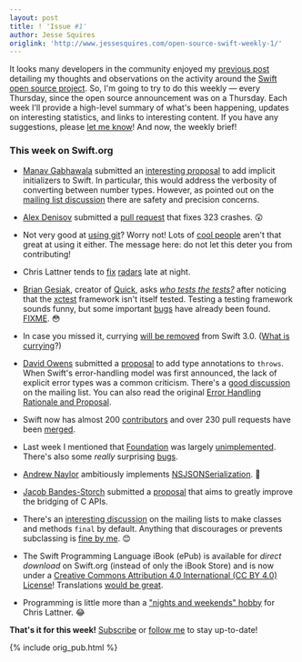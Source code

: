 ```yaml
---
layout: post
title: ! 'Issue #1'
author: Jesse Squires
origlink: 'http://www.jessesquires.com/open-source-swift-weekly-1/'
---
```


It looks many developers in the community enjoyed my [previous post](http://www.jessesquires.com/swift-open-source/) detailing my thoughts and observations on the activity around the [Swift open source project](https://swift.org). So, I'm going to try to do this weekly &mdash; every Thursday, since the open source announcement was on a Thursday. Each week I'll provide a high-level summary of what's been happening, updates on interesting statistics, and links to interesting content. If you have any suggestions, please [let me know](https://twitter.com/jesse_squires)! And now, the weekly brief!

<!--excerpt-->

### This week on Swift.org

- [Manav Gabhawala](https://twitter.com/ManavGabhawala) submitted an [interesting proposal](https://github.com/apple/swift-evolution/pull/37) to add implicit initializers to Swift. In particular, this would address the verbosity of converting between number types. However, as pointed out on the [mailing list discussion](https://lists.swift.org/pipermail/swift-evolution/2015-December/000352.html) there are safety and precision concerns.

- [Alex Denisov](https://twitter.com/1101_debian) submitted a [pull request](https://github.com/apple/swift/pull/295) that fixes 323 crashes. 😲

- Not very good at [using git](https://github.com/apple/swift-evolution/pull/39)? Worry not! Lots of [cool people](https://github.com/apple/swift-evolution/pull/34#issuecomment-162693826) aren't that great at using it either. The message here: do not let this deter you from contributing!

- Chris Lattner tends to [fix](https://github.com/apple/swift/commit/4ebb461d634964f0399d63b3264d4090451c77fd) [radars](https://github.com/apple/swift/commit/5dded3f3523e9bd6ea45d0b6ffe5068a59d03a3f) late at night.

- [Brian Gesiak](https://twitter.com/modocache), creator of [Quick](https://github.com/Quick/Quick), asks [*who tests the tests?*](https://lists.swift.org/pipermail/swift-corelibs-dev/2015-December/000018.html) after noticing that the [xctest](https://github.com/apple/swift-corelibs-xctest) framework isn't itself tested. Testing a testing framework sounds funny, but some important [bugs](https://github.com/apple/swift-corelibs-xctest/commit/ce4c98bc58763d49db474703d005ba9c479cac3a) have already been found. [FIXME](https://github.com/apple/swift/blob/b53ff3b58053407f380d09770d2e2069e02d6ff5/utils/build-script-impl#L1957). 😳

- In case you missed it, currying [will be removed](https://github.com/apple/swift-evolution/blob/master/proposals/0002-remove-currying.md) from Swift 3.0. ([What is currying](https://robots.thoughtbot.com/introduction-to-function-currying-in-swift)?)

- [David Owens](https://twitter.com/owensd) submitted a [proposal](https://github.com/apple/swift-evolution/pull/26) to add type annotations to `throws`. When Swift's error-handling model was first announced, the lack of explicit error types was a common criticism. There's a [good discussion](https://lists.swift.org/pipermail/swift-evolution/Week-of-Mon-20151207/001117.html) on the mailing list. You can also read the original [Error Handling Rationale and Proposal](https://github.com/apple/swift/blob/master/docs/ErrorHandlingRationale.rst).

- Swift now has almost 200 [contributors](https://github.com/apple/swift/graphs/contributors) and over 230 pull requests have been [merged](https://github.com/apple/swift/pulls?utf8=✓&q=is%3Apr+is%3Amerged+).

- Last week I mentioned that [Foundation](https://github.com/apple/swift-corelibs-foundation) was largely [unimplemented](https://github.com/apple/swift-corelibs-foundation/search?utf8=✓&q=NSUnimplemented). There's also some *really* surprising [bugs](https://github.com/apple/swift-corelibs-foundation/pull/89/files).

- [Andrew Naylor](https://github.com/argon) ambitiously implements [NSJSONSerialization](https://github.com/apple/swift-corelibs-foundation/pull/54). 👏

- [Jacob Bandes-Storch](https://twitter.com/jtbandes) submitted a [proposal](https://github.com/apple/swift-evolution/pull/44) that aims to greatly improve the bridging of C APIs.

- There's an [interesting discussion](https://lists.swift.org/pipermail/swift-evolution/Week-of-Mon-20151207/000873.html) on the mailing lists to make classes and methods `final` by default. Anything that discourages or prevents subclassing is [fine by me](https://twitter.com/jesse_squires/status/664588682997964800). 😊

- The Swift Programming Language iBook (ePub) is available for *direct download* on Swift.org (instead of only the iBook Store) and is now under a [Creative Commons Attribution 4.0 International (CC BY 4.0) License](https://swift.org/documentation/)! Translations [would be great](https://twitter.com/clattner_llvm/status/674454905449373696).

- Programming is little more than a ["nights and weekends" hobby](https://twitter.com/clattner_llvm/status/674254974629502976) for Chris Lattner. 😂

**That's it for this week!** [Subscribe](http://jessesquires.com/feed.xml) or [follow me](https://twitter.com/jesse_squires) to stay up-to-date!

{% include orig_pub.html %}
